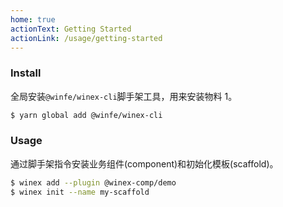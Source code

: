 ```yaml
---
home: true
actionText: Getting Started
actionLink: /usage/getting-started
---
```


### Install

全局安装`@winfe/winex-cli`脚手架工具，用来安装物料 1。

```bash
$ yarn global add @winfe/winex-cli
```

### Usage

通过脚手架指令安装业务组件(component)和初始化模板(scaffold)。

```bash
$ winex add --plugin @winex-comp/demo
$ winex init --name my-scaffold
```

<br/>
